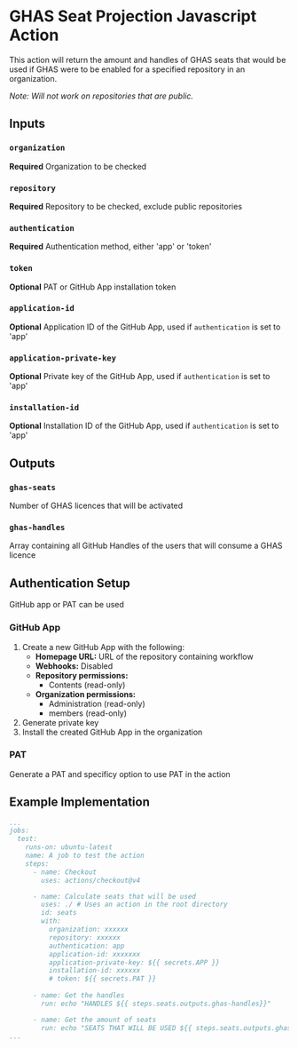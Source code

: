 # GHAS Seat Projection Javascript Action

This action will return the amount and handles of GHAS seats that would be used if GHAS were to be enabled for a specified repository in an organization.

*Note: Will not work on repositories that are public.*

## Inputs

### `organization`

**Required** Organization to be checked

### `repository`

**Required** Repository to be checked, exclude public repositories

### `authentication`

**Required** Authentication method, either 'app' or 'token'

### `token`

**Optional** PAT or GitHub App installation token

### `application-id`

**Optional** Application ID of the GitHub App, used if `authentication` is set to 'app'

### `application-private-key`

**Optional** Private key of the GitHub App, used if `authentication` is set to 'app'

### `installation-id`

**Optional** Installation ID of the GitHub App, used if `authentication` is set to 'app'

## Outputs

### `ghas-seats`

Number of GHAS licences that will be activated

### `ghas-handles`

Array containing all GitHub Handles of the users that will consume a GHAS licence

## Authentication Setup

GitHub app or PAT can be used

### GitHub App

1. Create a new GitHub App with the following:
   - **Homepage URL:** URL of the repository containing workflow
   - **Webhooks:** Disabled
   - **Repository permissions:**
     - Contents (read-only)
   - **Organization permissions:**
     - Administration (read-only)
     - members (read-only)
2. Generate private key
3. Install the created GitHub App in the organization

### PAT

Generate a PAT and specificy option to use PAT in the action

## Example Implementation

```yaml
...
jobs:
  test:
    runs-on: ubuntu-latest
    name: A job to test the action
    steps:
      - name: Checkout
        uses: actions/checkout@v4

      - name: Calculate seats that will be used
        uses: ./ # Uses an action in the root directory
        id: seats
        with:
          organization: xxxxxx
          repository: xxxxxx
          authentication: app
          application-id: xxxxxxx
          application-private-key: ${{ secrets.APP }}
          installation-id: xxxxxx
          # token: ${{ secrets.PAT }}
      
      - name: Get the handles
        run: echo "HANDLES ${{ steps.seats.outputs.ghas-handles}}"

      - name: Get the amount of seats
        run: echo "SEATS THAT WILL BE USED ${{ steps.seats.outputs.ghas-seats}}"
...
```
